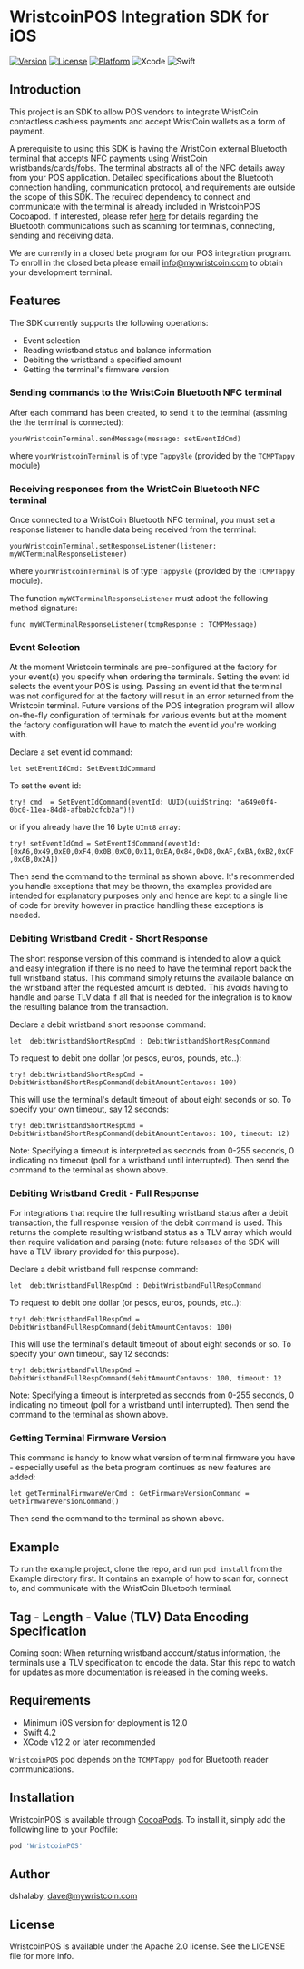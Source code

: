 # WristcoinPOS Integration SDK for iOS

[![Version](https://img.shields.io/cocoapods/v/WristcoinPOS.svg?style=flat)](https://cocoapods.org/pods/WristcoinPOS)
[![License](https://img.shields.io/cocoapods/l/WristcoinPOS.svg?style=flat)](https://github.com/WristCoin/POS-Integration-SDK-iOS/blob/master/LICENSE)
[![Platform](https://img.shields.io/cocoapods/p/WristcoinPOS.svg?style=flat)](https://cocoapods.org/pods/WristcoinPOS)
![Xcode](https://img.shields.io/badge/Xcode-12.2-brightgreen.svg)
![Swift](https://img.shields.io/badge/Swift-4.2-brightgreen.svg)

## Introduction

This project is an SDK to allow POS vendors to integrate WristCoin contactless cashless payments and accept WristCoin wallets as a form of payment. 

A prerequisite to using this SDK is having the WristCoin external Bluetooth terminal that accepts NFC payments using WristCoin wristbands/cards/fobs.   The terminal abstracts all of the NFC details away from your POS application.  Detailed specifications about the Bluetooth connection handling, communication protocol, and requirements are outside the scope of this SDK.  The required dependency to connect and communicate with the terminal is already included in WristcoinPOS Cocoapod.  If interested, please refer [here](https://github.com/TapTrack/TCMPTappy-iOS) for details regarding the Bluetooth communications such as scanning for terminals, connecting, sending and receiving data. 

We are currently in a closed beta program for our POS integration program.  To enroll in the closed beta please email [info@mywristcoin.com](mailto:info@mywristcoin.com) to obtain your development terminal. 

## Features

The SDK currently supports the following operations:

* Event selection
* Reading wristband status and balance information
* Debiting the wristband a specified amount
* Getting the terminal's firmware version

### Sending commands to the WristCoin Bluetooth NFC terminal

After each command has been created, to send it to the terminal (assming the the terminal is connected):

`yourWristcoinTerminal.sendMessage(message: setEventIdCmd)`

where `yourWristcoinTerminal` is of type `TappyBle`  (provided by the `TCMPTappy` module)

### Receiving responses from the WristCoin Bluetooth NFC terminal

Once connected to a WristCoin Bluetooth NFC terminal, you must set a response listener to handle data being received from the terminal:

`yourWristcoinTerminal.setResponseListener(listener: myWCTerminalResponseListener)`

where `yourWristcoinTerminal` is of type `TappyBle`  (provided by the `TCMPTappy` module).

The function `myWCTerminalResponseListener` must adopt the following method signature:

`func myWCTerminalResponseListener(tcmpResponse : TCMPMessage)`

### Event Selection

At the moment Wristcoin terminals are pre-configured at the factory for your event(s) you specify when ordering the terminals. Setting the event id selects the event your POS is using.  Passing an event id that the terminal was not configured for at the factory will result in an error returned from the Wristcoin terminal.  Future versions of the POS integration program will allow on-the-fly configuration of terminals for various events but at the moment the factory configuration will have to match the event id you're working with. 

Declare a set event id command:

`let setEventIdCmd: SetEventIdCommand`

To set the event id:

`try! cmd  = SetEventIdCommand(eventId: UUID(uuidString: "a649e0f4-0bc0-11ea-84d8-afbab2cfcb2a")!)`

or if you already have the 16 byte `UInt8` array:

`try! setEventIdCmd = SetEventIdCommand(eventId: [0xA6,0x49,0xE0,0xF4,0x0B,0xC0,0x11,0xEA,0x84,0xD8,0xAF,0xBA,0xB2,0xCF,0xCB,0x2A])`

Then send the command to the terminal as shown above.   It's recommended you handle exceptions that may be thrown, the  examples provided are intended for explanatory purposes only and hence are kept to a single line of code for brevity however in practice handling these exceptions is needed. 

### Debiting Wristband Credit - Short Response

The short response version of this command is intended to allow a quick and easy integration if there is no need to have the terminal report back the full wristband status.  This command simply returns the available balance on the wristband after the requested amount is debited.  This avoids having to handle and parse TLV data if all that is needed  for the integration is to know the resulting balance from the transaction. 

Declare a debit wristband short response command:

`let  debitWristbandShortRespCmd : DebitWristbandShortRespCommand`

To request to debit one dollar (or pesos, euros, pounds, etc..):

`try! debitWristbandShortRespCmd = DebitWristbandShortRespCommand(debitAmountCentavos: 100)`

This will use the terminal's default timeout of about eight seconds or so.  To specify your own timeout, say 12 seconds:

`try! debitWristbandShortRespCmd = DebitWristbandShortRespCommand(debitAmountCentavos: 100, timeout: 12)`
 
 Note: Specifying a timeout is interpreted as seconds from 0-255 seconds, 0 indicating no timeout (poll for a wristband until interrupted). Then send the command to the terminal as shown above. 

### Debiting Wristband Credit - Full Response

For integrations that require the full resulting wristband status after a debit transaction, the full response version of the debit command is used.  This returns the complete resulting wristband status as a TLV array which would then require validation and parsing (note: future releases of the SDK will have a TLV library provided for this purpose).  

Declare a debit wristband full response command:

`let  debitWristbandFullRespCmd : DebitWristbandFullRespCommand`

To request to debit one dollar (or pesos, euros, pounds, etc..):

`try! debitWristbandFullRespCmd = DebitWristbandFullRespCommand(debitAmountCentavos: 100)`

This will use the terminal's default timeout of about eight seconds or so.  To specify your own timeout, say 12 seconds:

`try! debitWristbandFullRespCmd = DebitWristbandFullRespCommand(debitAmountCentavos: 100, timeout: 12`
 
 Note: Specifying a timeout is interpreted as seconds from 0-255 seconds, 0 indicating no timeout (poll for a wristband until interrupted). Then send the command to the terminal as shown above. 

### Getting Terminal Firmware Version

This command is handy to know what version of terminal firmware you have - especially useful as the beta program continues as new features are added:

`let getTerminalFirmwareVerCmd : GetFirmwareVersionCommand = GetFirmwareVersionCommand()`

Then send the command to the terminal as shown above. 

## Example

To run the example project, clone the repo, and run `pod install` from the Example directory first.  It contains an example of how to scan for, connect to, and communicate with the WristCoin Bluetooth terminal.

## Tag - Length - Value (TLV) Data Encoding Specification

Coming soon: When returning wristband account/status information, the terminals use a TLV specification to encode the data.  Star this repo to watch for updates as more documentation is released in the coming weeks.

## Requirements

* Minimum iOS version for deployment is 12.0
* Swift 4.2
* XCode v12.2 or later recommended

`WristcoinPOS` pod depends on the `TCMPTappy pod` for Bluetooth reader communications. 

## Installation

WristcoinPOS is available through [CocoaPods](https://cocoapods.org). To install
it, simply add the following line to your Podfile:

```ruby
pod 'WristcoinPOS'
```

## Author

dshalaby, dave@mywristcoin.com

## License

WristcoinPOS is available under the Apache 2.0 license. See the LICENSE file for more info.
